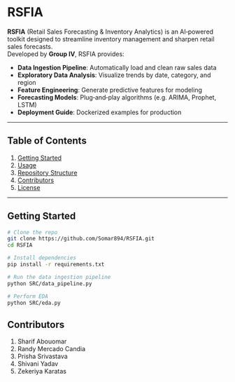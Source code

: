 # RSFIA

**RSFIA** (Retail Sales Forecasting & Inventory Analytics) is an AI‑powered toolkit designed to streamline inventory management and sharpen retail sales forecasts.  
Developed by **Group IV**, RSFIA provides:

- **Data Ingestion Pipeline**: Automatically load and clean raw sales data  
- **Exploratory Data Analysis**: Visualize trends by date, category, and region  
- **Feature Engineering**: Generate predictive features for modeling  
- **Forecasting Models**: Plug‑and‑play algorithms (e.g. ARIMA, Prophet, LSTM)  
- **Deployment Guide**: Dockerized examples for production

---

## Table of Contents

1. [Getting Started](#getting-started)  
2. [Usage](#usage)  
3. [Repository Structure](#repository-structure)  
4. [Contributors](#contributors)  
5. [License](#license)

---

## Getting Started

```bash
# Clone the repo
git clone https://github.com/Somar894/RSFIA.git
cd RSFIA

# Install dependencies
pip install -r requirements.txt

# Run the data ingestion pipeline
python SRC/data_pipeline.py

# Perform EDA
python SRC/eda.py
```

## Contributors
1. Sharif Abouomar 
2. Randy Mercado Candia
3. Prisha Srivastava
4. Shivani Yadav
5. Zekeriya Karatas

